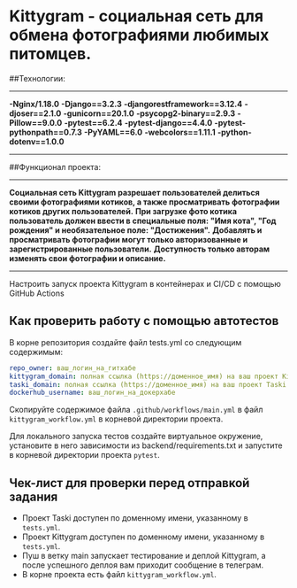 #  Kittygram - социальная сеть для обмена фотографиями любимых питомцев.

##Технологии:
***
**-Nginx/1.18.0**
**-Django==3.2.3**
**-djangorestframework==3.12.4**
**-djoser==2.1.0**
**-gunicorn==20.1.0**
**-psycopg2-binary==2.9.3**
**-Pillow==9.0.0**
**-pytest==6.2.4**
**-pytest-django==4.4.0**
**-pytest-pythonpath==0.7.3**
**-PyYAML==6.0** 
**-webcolors==1.11.1**
**-python-dotenv==1.0.0**
***


##Функционал проекта:
***
**Социальная сеть Kittygram разрешает пользователей делиться своими фотографиями котиков, а также просматривать фотографии котиков других пользователей.**
**При загрузке фото котика пользователь должен ввести в специальные поля: "Имя кота", "Год рождения" и необязательное поле: "Достижения".**
**Добавлять и просматривать фотографии могут только авторизованные и зарегистрированные пользователи.**
**Доступность только авторам изменять свои фотографии и описание.**
***

Настроить запуск проекта Kittygram в контейнерах и CI/CD с помощью GitHub Actions

## Как проверить работу с помощью автотестов

В корне репозитория создайте файл tests.yml со следующим содержимым:
```yaml
repo_owner: ваш_логин_на_гитхабе
kittygram_domain: полная ссылка (https://доменное_имя) на ваш проект Kittygram
taski_domain: полная ссылка (https://доменное_имя) на ваш проект Taski
dockerhub_username: ваш_логин_на_докерхабе
```

Скопируйте содержимое файла `.github/workflows/main.yml` в файл `kittygram_workflow.yml` в корневой директории проекта.

Для локального запуска тестов создайте виртуальное окружение, установите в него зависимости из backend/requirements.txt и запустите в корневой директории проекта `pytest`.

## Чек-лист для проверки перед отправкой задания

- Проект Taski доступен по доменному имени, указанному в `tests.yml`.
- Проект Kittygram доступен по доменному имени, указанному в `tests.yml`.
- Пуш в ветку main запускает тестирование и деплой Kittygram, а после успешного деплоя вам приходит сообщение в телеграм.
- В корне проекта есть файл `kittygram_workflow.yml`.
